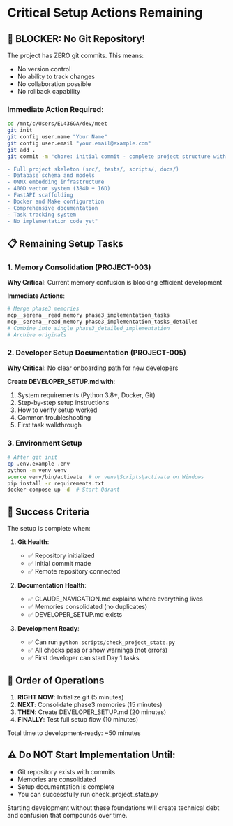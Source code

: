 # Critical Setup Actions Remaining

## 🚨 BLOCKER: No Git Repository!

The project has ZERO git commits. This means:
- No version control
- No ability to track changes
- No collaboration possible
- No rollback capability

### Immediate Action Required:
```bash
cd /mnt/c/Users/EL436GA/dev/meet
git init
git config user.name "Your Name"
git config user.email "your.email@example.com"
git add .
git commit -m "chore: initial commit - complete project structure with documentation

- Full project skeleton (src/, tests/, scripts/, docs/)
- Database schema and models
- ONNX embedding infrastructure
- 400D vector system (384D + 16D)
- FastAPI scaffolding
- Docker and Make configuration
- Comprehensive documentation
- Task tracking system
- No implementation code yet"
```

## 📋 Remaining Setup Tasks

### 1. Memory Consolidation (PROJECT-003)
**Why Critical**: Current memory confusion is blocking efficient development

**Immediate Actions**:
```bash
# Merge phase3 memories
mcp__serena__read_memory phase3_implementation_tasks
mcp__serena__read_memory phase3_implementation_tasks_detailed
# Combine into single phase3_detailed_implementation
# Archive originals
```

### 2. Developer Setup Documentation (PROJECT-005)
**Why Critical**: No clear onboarding path for new developers

**Create DEVELOPER_SETUP.md with**:
1. System requirements (Python 3.8+, Docker, Git)
2. Step-by-step setup instructions
3. How to verify setup worked
4. Common troubleshooting
5. First task walkthrough

### 3. Environment Setup
```bash
# After git init
cp .env.example .env
python -m venv venv
source venv/bin/activate  # or venv\Scripts\activate on Windows
pip install -r requirements.txt
docker-compose up -d  # Start Qdrant
```

## 🎯 Success Criteria

The setup is complete when:

1. **Git Health**: 
   - ✅ Repository initialized
   - ✅ Initial commit made
   - ✅ Remote repository connected

2. **Documentation Health**:
   - ✅ CLAUDE_NAVIGATION.md explains where everything lives
   - ✅ Memories consolidated (no duplicates)
   - ✅ DEVELOPER_SETUP.md exists

3. **Development Ready**:
   - ✅ Can run `python scripts/check_project_state.py`
   - ✅ All checks pass or show warnings (not errors)
   - ✅ First developer can start Day 1 tasks

## 🔄 Order of Operations

1. **RIGHT NOW**: Initialize git (5 minutes)
2. **NEXT**: Consolidate phase3 memories (15 minutes)  
3. **THEN**: Create DEVELOPER_SETUP.md (20 minutes)
4. **FINALLY**: Test full setup flow (10 minutes)

Total time to development-ready: ~50 minutes

## ⚠️ Do NOT Start Implementation Until:

- Git repository exists with commits
- Memories are consolidated  
- Setup documentation is complete
- You can successfully run check_project_state.py

Starting development without these foundations will create technical debt and confusion that compounds over time.